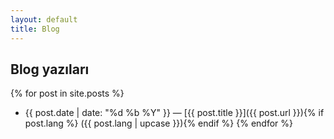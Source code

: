 ```yaml
---
layout: default
title: Blog
---
```


## Blog yazıları

{% for post in site.posts %}
- {{ post.date | date: "%d %b %Y" }} — [{{ post.title }}]({{ post.url }}){% if post.lang %} ({{ post.lang | upcase }}){% endif %}
{% endfor %}
